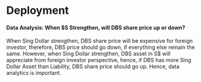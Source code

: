 # Deployment
#### Data Analysis: When $S Strengthen, will DBS share price up or down?
When Sing Dollar strengthen, DBS share price will be expensive for foreign investor, therefore, DBS price should go down, if everything else remain the same.
However, when Sing Dollar strengthen, DBS asset in S$ will appreciate from foreign investor perspective, hence, if DBS has more Sing Dollar Asset than Liability, DBS share price should go up.
Hence, data analytics is important.
